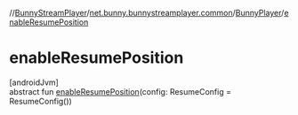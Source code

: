 //[BunnyStreamPlayer](../../../index.md)/[net.bunny.bunnystreamplayer.common](../index.md)/[BunnyPlayer](index.md)/[enableResumePosition](enable-resume-position.md)

# enableResumePosition

[androidJvm]\
abstract fun [enableResumePosition](enable-resume-position.md)(config: ResumeConfig = ResumeConfig())